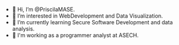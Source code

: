 - 👋 Hi, I’m @PriscilaMASE.
- 👀 I’m interested in WebDevelopment and Data Visualization.
- 🌱 I’m currently learning Secure Software Development and data analysis.
- 💼 I'm working as a programmer analyst at ASECH.
